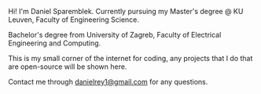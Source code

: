 Hi! I'm Daniel Sparemblek. Currently pursuing my Master's degree @ KU Leuven, Faculty of Engineering Science.

Bachelor's degree from University of Zagreb, Faculty of Electrical Engineering and Computing.

This is my small corner of the internet for coding, any projects that I do that are open-source will be shown here.

Contact me through danielrey1@gmail.com for any questions.
